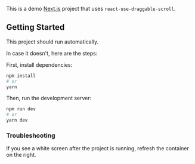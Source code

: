 This is a demo [Next.js](https://nextjs.org/) project that uses `react-use-draggable-scroll`.

## Getting Started

This project should run automatically.

In case it doesn't, here are the steps:

First, install dependencies:

```bash
npm install
# or
yarn
```

Then, run the development server:

```bash
npm run dev
# or
yarn dev
```

### Troubleshooting

If you see a white screen after the project is running, refresh the container on the right.
